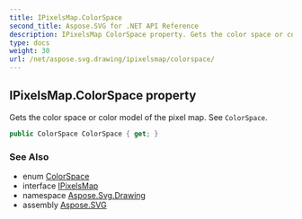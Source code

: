 ```yaml
---
title: IPixelsMap.ColorSpace
second_title: Aspose.SVG for .NET API Reference
description: IPixelsMap ColorSpace property. Gets the color space or color model of the pixel map. See ColorSpace
type: docs
weight: 30
url: /net/aspose.svg.drawing/ipixelsmap/colorspace/
---
```

## IPixelsMap.ColorSpace property

Gets the color space or color model of the pixel map. See `ColorSpace`.

```csharp
public ColorSpace ColorSpace { get; }
```

### See Also

* enum [ColorSpace](../../colorspace/)
* interface [IPixelsMap](../)
* namespace [Aspose.Svg.Drawing](../../../aspose.svg.drawing/)
* assembly [Aspose.SVG](../../../)
